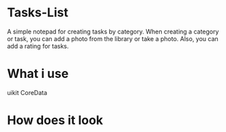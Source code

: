 # Tasks-List

A simple notepad for creating tasks by category. When creating a category or task, you can add a photo from the library or take a photo. Also, you can add a rating for tasks.

# What i use
uikit
CoreData

# How does it look
